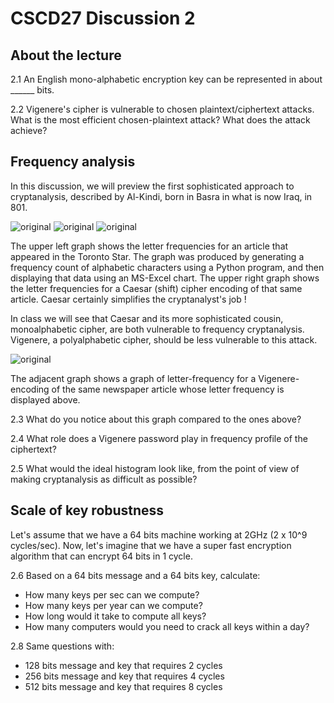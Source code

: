 # CSCD27 Discussion 2

## About the lecture

2.1 An English mono-alphabetic encryption key can be represented in about ______ bits.

2.2 Vigenere's cipher is vulnerable to chosen plaintext/ciphertext attacks. What is the
most efficient chosen-plaintext attack? What does the attack achieve?

<!--
<h3>Overview of Frequency Analysis</h3>
<p>
What is frequency analysis and what purpose does it serve
in cryptanalysis?
</p>
<p>
What kinds of ciphers are vulnerable (made obsolete by)
frequency analysis?
</p>
<h3>Overview of Vigenere Polyalphabetic Ciphers </h3>
<p>
What is a polyalphabetic cipher?
</p>
<p>
How do the Vigenere encryption and decryption algorithms work?
</p>
<h3>Frequency Analysis in Python</h3>
<img src="./media/original.png" style="float: right; margin: 0.5em" width="360" />
<p>
How would we construct a simple Python tool to compile a
list of character frequencies associated with an input file?
</p>
<p>
To simplify the problem, let's assume that we are dealing with only
the ASCII alphabetic characters ([a-zA-Z]),
and that we will lump together counts of lower and upper-case characters
as if they were all upper-case.
For example, the word "Alas" would result in a histogram showing
A: 0.50
L: 0.25
S: 0.25
all others: 0.00
</p>
<img src="./media/caesar.png" style="float: left; margin: 0.5em" width="360" />
<p style="clear:right">
The upper-left adjacent graph shows the letter frequencies
for an article in today's Toronto Star.
The graph was produced by generating a
frequency count of alphabetic characters using a Python program,
and then displaying that data using an MS-Excel chart.
The upper-right adjacent graph shows the letter frequencies for a
Caesar (shift) cipher encoding of that same article.
Caesar certainly simplifies the cryptanalyst's job !
</p>
<p>
Working by yourself, or with partner(s),
write up a simple frequency counter in Python.
You may want to follow the test-driven-development (TDD)
practice of beginning by preparing a test suite for your program
- in this case, some input values with known frequencies that
you can check for in the output.
</p>
<h3>Vigenere Cipher in Python</h3>
<p>
Now let's move on to the more challenging task of implementing the
Vigenere cipher.
Use the same alphabet as for the histogram task above
(the upper and lower case alphabetic letters).
The algorithm makes use of a user-supplied keyword that controls
the polyalphabetic shift applied to the plaintext/ciphertext input string.
The algorithm uses a shift-list to control the substitution of
encrypted/decrypted characters for input characters.
Implement functions
<code>encrypt()</code> and <code>decrypt()</code>, each of which
begins execution by setting up the shift-list structure (possibly
using a common helper function).
</p>
<p>
You may want to use this
<a href="vigenere-starter.txt">starter code template</a>
to begin the problem.
Feel free to request help from your TA if you need hints or advice on how
to proceed.
You may not be able to complete this problem during tutorial,
but try to get to the point where you understand the what must be
implemented, and how you would proceed to finish writing the code
on your own.
</p>

<h3>Vigenere Cipher Unit Test in Python</h3>
<p>
Some of the programming assignments in this course will ask
you to write unit tests to demonstrate the correct
behavior of your code.  We will use the Python Nose module for
unit testing.  You may want to use this
<a href="vigenere-test-starter.txt">starter code template</a>,
which provides a single Nose test for Vigenere as an example.
</p>
-->

## Frequency analysis

In this discussion, we will preview the first sophisticated approach to cryptanalysis,
described by Al-Kindi, born in Basra in what is now Iraq, in 801.

![original](https://raw.githubusercontent.com/ThierrySans/CSCD27-F16/master/discussions/02/media/original.png)
![original](https://raw.githubusercontent.com/ThierrySans/CSCD27-F16/master/discussions/02/media/caesar.png)
![original](https://raw.githubusercontent.com/ThierrySans/CSCD27-F16/master/discussions/02/media/vigenere.png)

The upper left graph shows the letter frequencies
for an article that appeared in the Toronto Star.
The graph was produced by generating a
frequency count of alphabetic characters using a Python program,
and then displaying that data using an MS-Excel chart.
The upper right graph shows the letter frequencies for a
Caesar (shift) cipher encoding of that same article.
Caesar certainly simplifies the cryptanalyst's job !

In class we will see that Caesar and its more sophisticated cousin,
monoalphabetic cipher, are both vulnerable to frequency cryptanalysis.
Vigenere, a polyalphabetic cipher, should be less vulnerable to this attack.

![original](https://raw.githubusercontent.com/ThierrySans/CSCD27-F16/master/discussions/02/media/vigenere.png)

The adjacent graph shows a graph of letter-frequency for a Vigenere-encoding of the same newspaper
article whose letter frequency is displayed above.

2.3 What do you notice about this graph compared to the ones above?

2.4 What role does a Vigenere password play in frequency profile of the ciphertext?

2.5 What would the ideal histogram look like, from the point of view of making cryptanalysis as difficult as possible?

## Scale of key robustness

Let's assume that we have a 64 bits machine working at 2GHz (2 x 10^9 cycles/sec). Now, let's imagine that we have a super fast encryption algorithm that can encrypt 64 bits in 1 cycle.

2.6 Based on a 64 bits message and a 64 bits key, calculate:

- How many keys per sec can we compute?
- How many keys per year can we compute?
- How long would it take to compute all keys?
- How many computers would you need to crack all keys within a day?

2.8 Same questions with:

- 128 bits message and key that requires 2 cycles
- 256 bits message and key that requires 4 cycles
- 512 bits message and key that requires 8 cycles
